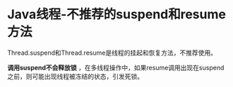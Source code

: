 ﻿# Java线程-不推荐的suspend和resume方法

Thread.suspend和Thread.resume是线程的挂起和恢复方法，不推荐使用。

**调用suspend不会释放锁** ，在多线程操作中，如果resume调用出现在suspend之前，则可能出现线程被冻结的状态，引发死锁。
